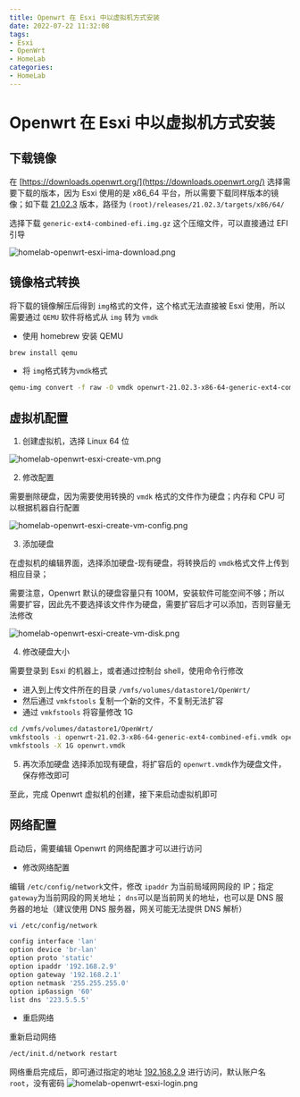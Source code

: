 ```yaml
---
title: Openwrt 在 Esxi 中以虚拟机方式安装
date: 2022-07-22 11:32:08
tags:
- Esxi
- OpenWrt
- HomeLab
categories:
- HomeLab
---
```


# Openwrt 在 Esxi 中以虚拟机方式安装

## 下载镜像

在 [https://downloads.openwrt.org/](https://downloads.openwrt.org/) 选择需要下载的版本，因为 Esxi 使用的是 x86_64 平台，所以需要下载同样版本的镜像；如下载 [21.02.3](https://downloads.openwrt.org/releases/21.02.3/targets/x86/64/) 版本，路径为 `(root)/releases/21.02.3/targets/x86/64/`

选择下载 `generic-ext4-combined-efi.img.gz` 这个压缩文件，可以直接通过 EFI 引导

![homelab-openwrt-esxi-ima-download.png](https://img.hellowood.dev/picture/homelab-openwrt-esxi-ima-download.png)

## 镜像格式转换

将下载的镜像解压后得到 `img`格式的文件，这个格式无法直接被 Esxi 使用，所以需要通过 `QEMU` 软件将格式从 `img` 转为 `vmdk`

- 使用 homebrew 安装 QEMU

```bash
brew install qemu
```

- 将 `img`格式转为`vmdk`格式

```bash
qemu-img convert -f raw -O vmdk openwrt-21.02.3-x86-64-generic-ext4-combined-efi.img openwrt-21.02.3-x86-64-generic-ext4-combined-efi.vmdk
```

## 虚拟机配置

1. 创建虚拟机，选择 Linux 64 位

![homelab-openwrt-esxi-create-vm.png](https://img.hellowood.dev/picture/homelab-openwrt-esxi-create-vm.png)

2. 修改配置

需要删除硬盘，因为需要使用转换的 `vmdk` 格式的文件作为硬盘；内存和 CPU 可以根据机器自行配置

![homelab-openwrt-esxi-create-vm-config.png](https://img.hellowood.dev/picture/homelab-openwrt-esxi-create-vm-config.png)

3. 添加硬盘

在虚拟机的编辑界面，选择添加硬盘-现有硬盘，将转换后的 `vmdk`格式文件上传到相应目录；

需要注意，Openwrt 默认的硬盘容量只有 100M，安装软件可能空间不够；所以需要扩容，因此先不要选择该文件作为硬盘，需要扩容后才可以添加，否则容量无法修改

![homelab-openwrt-esxi-create-vm-disk.png](https://img.hellowood.dev/picture/homelab-openwrt-esxi-create-vm-disk.png)

4. 修改硬盘大小

需要登录到 Esxi 的机器上，或者通过控制台 shell，使用命令行修改

- 进入到上传文件所在的目录 `/vmfs/volumes/datastore1/OpenWrt/`
- 然后通过 `vmkfstools` 复制一个新的文件，不复制无法扩容
- 通过 `vmkfstools` 将容量修改 1G

```bash
cd /vmfs/volumes/datastore1/OpenWrt/
vmkfstools -i openwrt-21.02.3-x86-64-generic-ext4-combined-efi.vmdk openwrt.vmdk
vmkfstools -X 1G openwrt.vmdk
```

5. 再次添加硬盘
选择添加现有硬盘，将扩容后的 `openwrt.vmdk`作为硬盘文件，保存修改即可

至此，完成 Openwrt 虚拟机的创建，接下来启动虚拟机即可

## 网络配置

启动后，需要编辑 Openwrt 的网络配置才可以进行访问

- 修改网络配置

编辑 `/etc/config/network`文件，修改 `ipaddr` 为当前局域网网段的 IP；指定 `gateway`为当前网段的网关地址； `dns`可以是当前网关的地址，也可以是 DNS 服务器的地址（建议使用 DNS 服务器，网关可能无法提供 DNS 解析）

```bash
vi /etc/config/network
```

```bash
config interface 'lan'
option device 'br-lan'
option proto 'static'
option ipaddr '192.168.2.9'
option gateway '192.168.2.1'
option netmask '255.255.255.0'
option ip6assign '60'
list dns '223.5.5.5'
```

- 重启网络

重新启动网络

```bash
/ect/init.d/network restart
```

网络重启完成后，即可通过指定的地址 [192.168.2.9](192.168.2.9) 进行访问，默认账户名 `root`，没有密码
![homelab-openwrt-esxi-login.png](https://img.hellowood.dev/picture/homelab-openwrt-esxi-login.png)
